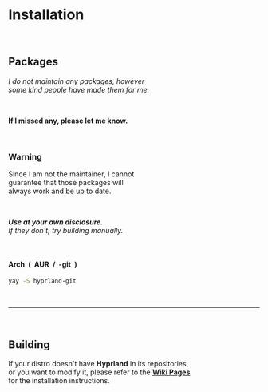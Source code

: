 
# Installation

<br>

## Packages

*I do not maintain any packages, however* <br>
*some kind people have made them for me.*

<br>

**If I missed any, please let me know.**

<br>

### Warning

Since I am not the maintainer, I cannot <br>
guarantee that those packages will <br>
always work and be up to date.

<br>

***Use at your own disclosure.*** <br>
*If they don't, try building manually.*

<br>

#### Arch ( AUR / -git )

```sh
yay -S hyprland-git
```

<br>

---

<br>

## Building

If your distro doesn't have **Hyprland** in its repositories, <br>
or you want to modify it, please refer to the **[Wiki Pages][Install]** <br>
for the installation instructions.


<!----------------------------------------------------------------------------->

[Install]: https://github.com/vaxerski/Hyprland/wiki/Installation



